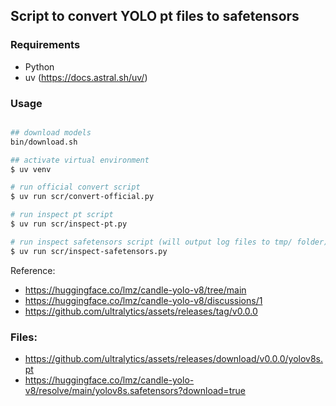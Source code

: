 ## Script to convert YOLO pt files to safetensors


### Requirements
- Python
- uv (https://docs.astral.sh/uv/)


### Usage

```bash

## download models
bin/download.sh

## activate virtual environment
$ uv venv

# run official convert script
$ uv run scr/convert-official.py

# run inspect pt script
$ uv run scr/inspect-pt.py

# run inspect safetensors script (will output log files to tmp/ folder)
$ uv run scr/inspect-safetensors.py
```


Reference:
- https://huggingface.co/lmz/candle-yolo-v8/tree/main
- https://huggingface.co/lmz/candle-yolo-v8/discussions/1
- https://github.com/ultralytics/assets/releases/tag/v0.0.0


### Files:
- https://github.com/ultralytics/assets/releases/download/v0.0.0/yolov8s.pt
- https://huggingface.co/lmz/candle-yolo-v8/resolve/main/yolov8s.safetensors?download=true
